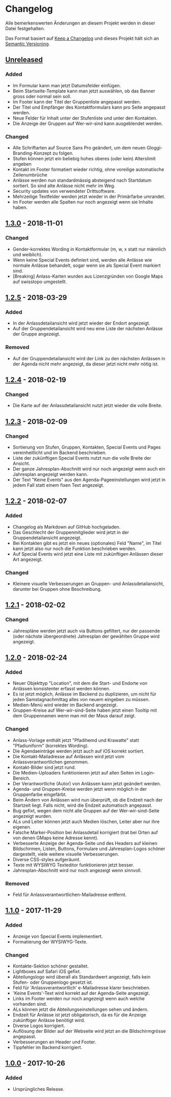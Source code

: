 # Changelog
Alle bemerkenswerten Änderungen an diesem Projekt werden in dieser Datei festgehalten.

Das Format basiert auf [Keep a Changelog](http://keepachangelog.com/en/1.0.0/) und dieses Projekt hält sich an [Semantic Versioning](http://semver.org/spec/v2.0.0.html).

## [Unreleased]
### Added
- Im Formular kann man jetzt Datumsfelder einfügen.
- Beim Startseite-Template kann man jetzt auswählen, ob das Banner gross oder normal sein soll.
- Im Footer kann der Titel der Gruppenliste angepasst werden.
- Der Titel und Empfänger des Kontaktformulars kann pro Seite angepasst werden.
- Neue Felder für Inhalt unter der Stufenliste und unter den Kontakten.
- Die Anzeige der Gruppen auf Wer-wir-sind kann ausgeblendet werden.

### Changed
- Alle Schriftarten auf Source Sans Pro geändert, um dem neuen Gloggi-Branding-Konzept zu folgen.
- Stufen können jetzt ein beliebig hohes oberes (oder kein) Alterslimit angeben
- Kontakt im Footer formatiert wieder richtig, ohne voreilige automatische Zeilenumbrüche
- Anlässe werden nun standardmässig absteigend nach Startdatum sortiert. So sind alte Anlässe nicht mehr im Weg.
- Security updates von verwendeter Drittsoftware.
- Mehrzeilige Textfelder werden jetzt wieder in der Primärfarbe umrandet.
- Im Footer werden alle Spalten nur noch angezeigt wenn sie Inhalte haben.


## [1.3.0] - 2018-11-01
### Changed
- Gender-korrektes Wording in Kontaktformular (m, w, x statt nur männlich und weiblich).
- Wenn keine Special Events definiert sind, werden alle Anlässe wie normale Anlässe behandelt, sogar wenn sie als Special Event markiert sind.
- [Breaking] Anlass-Karten wurden aus Lizenzgründen von Google Maps auf swisstopo umgestellt.

## [1.2.5] - 2018-03-29
### Added
- In der Anlassdetailansicht wird jetzt wieder der Endort angezeigt.
- Auf der Gruppendetailansicht wird neu eine Liste der nächsten Anlässe der Gruppe angezeigt.

### Removed
- Auf der Gruppendetailansicht wird der Link zu den nächsten Anlässen in der Agenda nicht mehr angezeigt, da dieser jetzt nicht mehr nötig ist.


## [1.2.4] - 2018-02-19
### Changed
- Die Karte auf der Anlassdetailansicht nutzt jetzt wieder die volle Breite.


## [1.2.3] - 2018-02-09
### Changed
- Sortierung von Stufen, Gruppen, Kontakten, Special Events und Pages vereinheitlicht und im Backend beschrieben.
- Liste der zukünftigen Special Events nutzt nun die volle Breite der Ansicht.
- Der ganze Jahresplan-Abschnitt wird nur noch angezeigt wenn auch ein Jahresplan angezeigt werden kann.
- Der Text "Keine Events" aus den Agenda-Pageeinstellungen wird jetzt in jedem Fall statt einem fixen Text angezeigt.


## [1.2.2] - 2018-02-07
### Added
- Changelog als Markdown auf GitHub hochgeladen.
- Das Geschlecht der Gruppenmitglieder wird jetzt in der Gruppendetailansicht angezeigt.
- Bei Kontakten gibt es jetzt ein neues (optionales) Feld "Name", im Titel kann jetzt also nur noch die Funktion beschrieben werden.
- Auf Special Events wird jetzt eine Liste mit zukünftigen Anlässen dieser Art angezeigt.

### Changed
- Kleinere visuelle Verbesserungen an Gruppen- und Anlassdetailansicht, darunter bei Gruppen ohne Beschreibung.


## [1.2.1] - 2018-02-02
### Changed
- Jahrespläne werden jetzt auch via Buttons gefiltert, nur der passende (oder nächste übergeordnete) Jahresplan der gewählten Gruppe wird angezeigt.


## [1.2.0] - 2018-02-24
### Added
- Neuer Objekttyp "Location", mit dem die Start- und Endorte von Anlässen konsistenter erfasst werden können.
- Es ist jetzt möglich, Anlässe im Backend zu duplizieren, um nicht für jeden Samstagnachmittag alles von neuem eingeben zu müssen.
- Medien-Menü wird wieder im Backend angezeigt.
- Gruppen-Kreise auf Wer-wir-sind-Seite haben jetzt einen Tooltip mit dem Gruppennamen wenn man mit der Maus darauf zeigt.

### Changed
- Anlass-Vorlage enthält jetzt "Pfadihemd und Krawatte" statt "Pfadiuniform" (korrektes Wording).
- Die Agendaeinträge werden jetzt auch auf iOS korrekt sortiert.
- Die Kontakt-Mailadresse auf Anlässen wird jetzt vom Anlassverantwortlichen genommen.
- Kontakt-Bilder sind jetzt rund.
- Die Medien-Uploaders funktionieren jetzt auf allen Seiten im Login-Bereich.
- Der Verantwortliche (Autor) von Anlässen kann jetzt geändert werden.
- Agenda- und Gruppen-Kreise werden jetzt wenn möglich in der Gruppenfarbe eingefärbt.
- Beim Ändern von Anlässen wird nun überprüft, ob die Endzeit nach der Startzeit liegt. Falls nicht, wird die Endzeit automatisch angepasst.
- Bug gefixt, wegen dem nicht alle Gruppen auf der Wer-wir-sind-Seite angezeigt wurden.
- ALs und Leiter können jetzt auch Medien löschen, Leiter aber nur ihre eigenen.
- Falsche Marker-Position bei Anlassdetail korrigiert (trat bei Orten auf von denen GMaps keine Adresse kennt).
- Verbesserte Anzeige der Agenda-Seite und des Headers auf kleinen Bildschirmen, Listen, Buttons, Formulare und Jahresplan-Logos schöner dargestellt, viele weitere visuelle Verbesserungen.
- Diverse CSS-styles aufgeräumt.
- Texte mit WYSIWYG Texteditor funktionieren jetzt besser.
- Jahresplan-Abschnitt wird nur noch angezeigt wenn sinnvoll.

### Removed
- Feld für Anlassverantwortlichen-Mailadresse entfernt.

## [1.1.0] - 2017-11-29
### Added
- Anzeige von Special Events implementiert.
- Formatierung der WYSIWYG-Texte.

### Changed
- Kontakte-Sektion schöner gestaltet.
- Lightboxes auf Safari iOS gefixt.
- Abteilungslogo wird überall als Standardwert angezeigt, falls kein Stufen- oder Gruppenlogo gesetzt ist.
- Feld für 'Anlassverantwortlich' e-Mailadresse klarer beschrieben.
- 'Keine Events'-Text wird korrekt auf der Agenda-Seite angezeigt.
- Links im Footer werden nur noch angezeigt wenn auch welche vorhanden sind.
- ALs können jetzt die Abteilungseinstellungen sehen und ändern.
- Endzeit für Anlässe ist jetzt obligatorisch, da es für die Anzeige zukünftiger Anlässe benötigt wird.
- Diverse Logos korrigiert.
- Auflösung der Bilder auf der Webseite wird jetzt an die Bildschirmgrösse angepasst.
- Verbesserungen an Header und Footer.
- Tippfehler im Backend korrigiert.

## [1.0.0] - 2017-10-26
### Added
- Ursprüngliches Release.

[Unreleased]: https://github.com/gloggi/abteilungs-homepages/compare/v1.3.0...HEAD
[1.3.0]: https://github.com/gloggi/abteilungs-homepages/compare/v1.2.5...v1.3.0
[1.2.5]: https://github.com/gloggi/abteilungs-homepages/compare/v1.2.4...v1.2.5
[1.2.4]: https://github.com/gloggi/abteilungs-homepages/compare/v1.2.3...v1.2.4
[1.2.3]: https://github.com/gloggi/abteilungs-homepages/compare/v1.2.2...v1.2.3
[1.2.2]: https://github.com/gloggi/abteilungs-homepages/compare/v1.2.1...v1.2.2
[1.2.1]: https://github.com/gloggi/abteilungs-homepages/compare/v1.2.0...v1.2.1
[1.2.0]: https://github.com/gloggi/abteilungs-homepages/compare/v1.1.0...v1.2.0
[1.1.1]: https://github.com/gloggi/abteilungs-homepages/compare/v1.1.0...v1.1.1
[1.1.0]: https://github.com/gloggi/abteilungs-homepages/compare/v1.0.0...v1.1.0
[1.0.0]: https://github.com/gloggi/abteilungs-homepages/tree/v1.0.0

